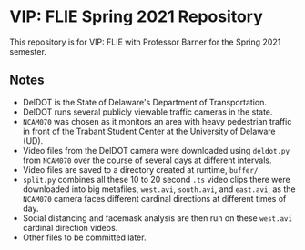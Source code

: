 # VIP: FLIE Spring 2021 Repository

This repository is for VIP: FLIE with Professor Barner for the Spring 2021
semester.

## Notes

 - DelDOT is the State of Delaware's Department of Transportation.
 - DelDOT runs several publicly viewable traffic cameras in the state.
 - `NCAM070` was chosen as it monitors an area with heavy pedestrian traffic in
 front of the Trabant Student Center at the University of Delaware (UD).
 - Video files from the DelDOT camera were downloaded using `deldot.py` from
 `NCAM070` over the course of several days at different intervals.
 - Video files are saved to a directory created at runtime, `buffer/`
 - `split.py` combines all these 10 to 20 second `.ts` video clips there were
 downloaded into big metafiles, `west.avi`, `south.avi`, and `east.avi`, as the
 `NCAM070` camera faces different cardinal directions at different times of day.
 - Social distancing and facemask analysis are then run on these `west.avi`
 cardinal direction videos.
 - Other files to be committed later.

